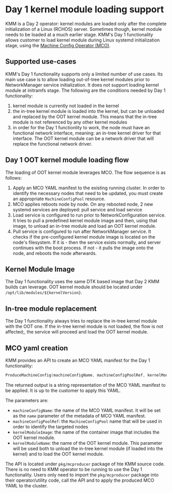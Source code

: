 # Day 1 kernel module loading support

KMM is a Day 2 operator: kernel modules are loaded only after the complete initialization of a Linux (RCHOS) server.
Sometimes though, kernel module needs to be loaded at a much earlier stage.
KMM's Day 1 functionality allows customer to load kernel module during Linux systemd initialization stage, using the [Machine Config Operator (MCO)](https://docs.openshift.com/container-platform/4.13/post_installation_configuration/machine-configuration-tasks.html).

## Supported use-cases

KMM's Day 1 functionality supports only a limited number of use cases. Its main use case is to allow loading out-of-tree kernel modules
prior to NetworkManager service initialization. It does not support loading kernel module at initramfs stage.
The following are the conditions needed by Day 1 functionality:

1. kernel module is currently not loaded in the kernel
2. the in-tree kernel module is loaded into the kernel, but can be unloaded and replaced by the OOT kernel module.
   This means that the in-tree module is not referenced by any other kernel modules
3. in order for the Day 1 functionlity to work, the node must have an functional network interface, meaning: an in-tree kernel driver for that interface.
   The OOT kernel module can be a network driver that will replace the functional network driver.

## Day 1 OOT kernel module loading flow

The loading of OOT kernel module leverages MCO. The flow sequence is as follows:

1. Apply an MCO YAML manifest to the existing running cluster. In order to identify the necessary nodes that need to be
   updated, you must create an appropriate `MachineConfigPool` resource.
2. MCO applies reboots node by node. On any rebooted node, 2 new systemd services are deployed: pull service and load service
3. Load service is configured to run prior to NetworkConfiguration service. It tries to pull a predefined kernel module image
   and then, using that image, to unload an in-tree module and load an OOT kernel module. 
4. Pull service is configured to run after NetworkManager service. It checks if the pre-configured kernel module image is located
   on the node's filesystem. If it is - then the service exists normally, and server continues with the boot process.
   If not - it pulls the image onto the node, and reboots the node afterwards.

## Kernel Module Image

The Day 1 functionality uses the same DTK based image that Day 2 KMM builds can leverage.
OOT kernel module should be located under `/opt/lib/modules/${kernelVersion}`.

## In-tree module replacement

The Day 1 functionality always tries to replace the in-tree kernel module with the OOT one.
If the in-tree kernel module is not loaded, the flow is not affected;, the service will proceed and load the OOT kernel module.

## MCO yaml creation

KMM provides an API to create an MCO YAML manifest for the Day 1 functionality:

```go
ProduceMachineConfig(machineConfigName, machineConfigPoolRef, kernelModuleImage, kernelModuleName string) (string, error)
```

The returned output is a string representation of the MCO YAML manifest to be applied.
It is up to the customer to apply this YAML.

The parameters are:

- `machineConfigName`: the name of the MCO YAML manifest. It will be set as the `name` parameter of the metadata of MCO YAML manifest.
- `machineConfigPoolRef`: the `MachineConfigPool` name that will be used in order to identify the targeted nodes
- `kernelModuleImage`: the name of the container image that includes the OOT kernel module.
- `kernelModuleName`: the name of the OOT kernel module. This parameter will be used both to unload the in-tree kernel module
   (if loaded into the kernel) and to load the OOT kernel module.

The API is located under `pkg/mcproducer` package of hte KMM source code.
There is no need to KMM operator to be running to use the Day 1 functionality.
Users only need to import the `pkg/mcproducer` package into their operator/utility code, call the API and to apply the produced
MCO YAML to the cluster.

